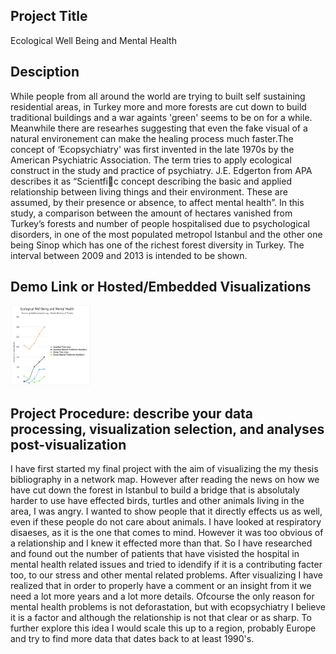 ## Project Title
Ecological Well Being and Mental Health
## Desciption
While people from all around the world are trying to built self sustaining residential areas, in Turkey more and more forests are cut down to build traditional buildings and a war againts 'green' seems to be on for a while. Meanwhile there are researhes suggesting that even the fake visual of a natural environement can make the healing process much faster.The concept of ‘Ecopsychiatry' was  first invented in the late 1970s by the American Psychiatric Association. The term tries to apply ecological construct in the study and practice of psychiatry. J.E. Edgerton from APA describes it as “Scientfic concept describing the basic and applied relationship between living things and their environment. These are assumed, by their presence or absence, to affect mental health”. In this study, a comparison between the amount of hectares vanished from Turkey’s forests and number of people hospitalised due to psychological disorders, in one of the most populated metropol Istanbul and the other one being Sinop which has one of the richest forest diversity in Turkey. The interval between 2009 and 2013 is intended to be shown.  
## Demo Link or Hosted/Embedded Visualizations

<img src="assets/Ecological Well Being and Mental Health.png" alt="assets" style="width:128px;height:128px;">

## Project Procedure: describe your data processing, visualization selection, and analyses post-visualization
I have first started my final project with the aim of visualizing the my thesis bibliography in a network map. However after reading the news on how we have cut down the forest in Istanbul to build a bridge that is absolutaly harder to use have effected birds, turtles and other animals living in the area, I was angry. I wanted to show people that it directly effects us as well, even if these people do not care about animals. I have looked at respiratory disaeses, as it is the one that comes to mind. However it was too obvious of a relationship and I knew it effected more than that. So I have researched and found out the number of patients that have visisted the hospital in mental health related issues and tried to idendify if it is a contributing facter too, to our stress and other mental related problems. After visualizing I have realized that in order to properly have a comment or an insight from it we need a lot more years and a lot more details. Ofcourse the only reason for mental health problems is not deforastation, but with ecopsychiatry I believe it is a factor and although the relationship is not that clear or as sharp. To further explore this idea I would scale this up to a region, probably Europe and try to find more data that dates back to at least 1990's. 
